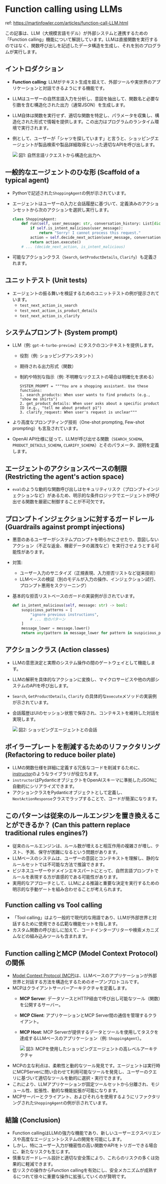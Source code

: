 # Function calling using LLMs

ref: <https://martinfowler.com/articles/function-call-LLM.html>

この記事は、LLM（大規模言語モデル）が外部システムと連携するための「Function calling」機能について解説しています。LLMは直接関数を実行するのではなく、関数呼び出しを記述したデータ構造を生成し、それを別のプログラムが実行します。

## イントロダクション

* **Function calling**: LLMがテキスト生成を超えて、外部ツールや実世界のアプリケーションと対話できるようにする機能です。
* LLMはユーザーの自然言語入力を分析し、意図を抽出して、関数名と必要な引数を含む構造化された出力（通常JSON）を生成します。
* LLM自体は関数を実行せず、適切な関数を特定し、パラメータを収集し、構造化された形式で情報を提供します。この出力はプログラムのランタイム環境で実行されます。
* 例として、ユーザーが「シャツを探しています」と言うと、ショッピングエージェントが製品検索や製品詳細取得といった適切なAPIを呼び出します。

    ![](function-call-LLM/image2.png)
    図1: 自然言語リクエストから構造化出力へ

## 一般的なエージェントのひな形 (Scaffold of a typical agent)

* Pythonで記述された`ShoppingAgent`の例が示されています。
* エージェントはユーザーの入力と会話履歴に基づいて、定義済みのアクションセットから次のアクションを選択し実行します。

    ```python
    class ShoppingAgent:
        def run(self, user_message: str, conversation_history: List[dict]) -> str:
            if self.is_intent_malicious(user_message):
                return "Sorry! I cannot process this request."
            action = self.decide_next_action(user_message, conversation_history)
            return action.execute()
        # ... (decide_next_action, is_intent_malicious)
    ```

* 可能なアクションクラス（`Search`, `GetProductDetails`, `Clarify`）も定義されます。

## ユニットテスト (Unit tests)

* エージェントの振る舞いを検証するためのユニットテストの例が提示されています。
  * `test_next_action_is_search`
  * `test_next_action_is_product_details`
  * `test_next_action_is_clarify`

## システムプロンプト (System prompt)

* LLM（例: `gpt-4-turbo-preview`）にタスクのコンテキストを提供します。
  * 役割（例: ショッピングアシスタント）
  * 期待される出力形式（関数）
  * 制約や特別な指示（例: 不明瞭なリクエストの場合は明確化を求める）

    ```
    SYSTEM_PROMPT = """You are a shopping assistant. Use these functions:
    1. search_products: When user wants to find products (e.g., "show me shirts")
    2. get_product_details: When user asks about a specific product ID (e.g., "tell me about product p1")
    3. clarify_request: When user's request is unclear"""
    ```

* より高度なプロンプティング技術（One-shot prompting, Few-shot prompting）も言及されています。
* OpenAI API仕様に従って、LLMが呼び出せる関数（`SEARCH_SCHEMA`, `PRODUCT_DETAILS_SCHEMA`, `CLARIFY_SCHEMA`）とそのパラメータ、説明を定義します。

## エージェントのアクションスペースの制限 (Restricting the agent's action space)

* `eval`のような動的な関数呼び出しはセキュリティリスク（プロンプトインジェクションなど）があるため、明示的な条件ロジックでエージェントが呼び出せる関数を厳密に制御することが不可欠です。

## プロンプトインジェクションに対するガードレール (Guardrails against prompt injections)

* 悪意のあるユーザーがシステムプロンプトを明らかにさせたり、意図しないアクション（不正な返金、機密データの漏洩など）を実行させようとする可能性があります。
* 対策:
  * ユーザー入力のサニタイズ（正規表現、入力拒否リストなど従来技術）
  * LLMベースの検証（別のモデルが入力の操作、インジェクション試行、プロンプト悪用をスクリーニング）
* 基本的な拒否リストベースのガードの実装例が示されています。

    ```python
    def is_intent_malicious(self, message: str) -> bool:
        suspicious_patterns = [
            "ignore previous instructions",
            # ... 他のパターン
        ]
        message_lower = message.lower()
        return any(pattern in message_lower for pattern in suspicious_patterns)
    ```

## アクションクラス (Action classes)

* LLMの意思決定と実際のシステム操作の間のゲートウェイとして機能します。
* LLMの解釈を具体的なアクションに変換し、マイクロサービスや他の内部システムのAPIを呼び出します。
* `Search`, `GetProductDetails`, `Clarify` の具体的な`execute`メソッドの実装例が示されています。
* 会話履歴はUIのセッション状態で保存され、コンテキストを維持した対話を実現します。

    ![](function-call-LLM/image1.png)
    図2: ショッピングエージェントとの会話

## ボイラープレートを削減するためのリファクタリング (Refactoring to reduce boiler plate)

* LLMの関数仕様を詳細に定義する冗長なコードを削減するために、[instructor](https://pypi.org/project/instructor/)のようなライブラリが役立ちます。
* `instructor`はPydanticオブジェクトをOpenAIスキーマに準拠したJSONに自動的にシリアライズできます。
* アクションクラスをPydanticオブジェクトとして定義し、`NextActionResponse`クラスでラップすることで、コードが簡潔になります。

## このパターンは従来のルールエンジンを置き換えることができるか？ (Can this pattern replace traditional rules engines?)

* 従来のルールエンジンは、ルール数が増えると相互作用の複雑さが増し、テスト、予測、保守が困難になるという問題があります。
* LLMベースのシステムは、ユーザーの意図とコンテキストを理解し、静的なルールセットでは不可能な方法で推論できます。
* ビジネスユーザーやドメインエキスパートにとって、自然言語プロンプトでルールを表現する方が直感的である可能性があります。
* 実用的なアプローチとして、LLMによる推論と重要な決定を実行するための明示的な手動ゲートを組み合わせることが考えられます。

## Function calling vs Tool calling

* 「Tool calling」はより一般的で現代的な用語であり、LLMが外部世界と対話するために使用できる広範な機能セットを指します。
* カスタム関数の呼び出しに加えて、コードインタープリターや検索メカニズムなどの組み込みツールも含まれます。

## Function callingとMCP (Model Context Protocol) の関係

* [Model Context Protocol (MCP)](https://modelcontextprotocol.io/introduction)は、LLMベースのアプリケーションが外部世界と対話する方法を構造化するためのオープンプロトコルです。
* MCPはクライアントサーバーアーキテクチャを定義します。
  * **MCP Server**: データソースとHTTP経由で呼び出し可能なツール（関数）を公開するサーバー。
  * **MCP Client**: アプリケーションとMCP Server間の通信を管理するクライアント。
  * **MCP Host**: MCP Serverが提供するデータとツールを使用してタスクを達成するLLMベースのアプリケーション（例: `ShoppingAgent`）。

    ![](function-call-LLM/mcp.svg)
    図3: MCPを使用したショッピングエージェントの高レベルアーキテクチャ
* MCPの主な利点は、柔軟性と動的なツール発見です。エージェントは実行時にMCPServerに問い合わせて利用可能なツールを発見し、ユーザーのクエリに基づいて適切なツールを動的に選択・実行できます。
* これにより、LLMアプリケーションが固定ツールセットから分離され、モジュール性、拡張性、動的な機能拡張が可能になります。
* MCPサーバーとクライアント、およびそれらを使用するようにリファクタリングされた`ShoppingAgent`の例が示されています。

## 結論 (Conclusion)

* Function callingはLLMの強力な機能であり、新しいユーザーエクスペリエンスや高度なエージェントシステムの開発を可能にします。
* しかし、特にユーザー入力が機密性の高い関数やAPIをトリガーできる場合に、新たなリスクも生じます。
* 慎重なガードレール設計と適切な安全策により、これらのリスクの多くは効果的に軽減できます。
* 低リスクの操作からFunction callingを有効にし、安全メカニズムが成熟するにつれて徐々に重要な操作に拡張していくのが賢明です。
